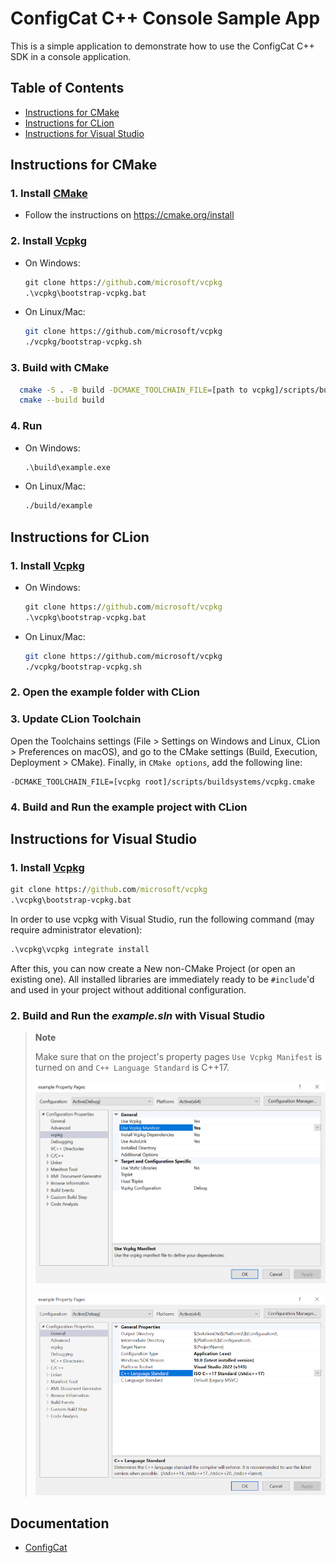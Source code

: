 # ConfigCat C++ Console Sample App

This is a simple application to demonstrate how to use the ConfigCat C++ SDK in a console application.

## Table of Contents

- [Instructions for CMake](#instructions-for-cmake)
- [Instructions for CLion](#instructions-for-clion)
- [Instructions for Visual Studio](#instructions-for-visual-studio)

## Instructions for CMake

### 1. Install [CMake](https://cmake.org/)

- Follow the instructions on https://cmake.org/install 

### 2. Install [Vcpkg](https://github.com/microsoft/vcpkg)

- On Windows:
  ```cmd
  git clone https://github.com/microsoft/vcpkg
  .\vcpkg\bootstrap-vcpkg.bat
  ```

- On Linux/Mac:
  ```bash
  git clone https://github.com/microsoft/vcpkg
  ./vcpkg/bootstrap-vcpkg.sh
  ```

### 3. Build with CMake

```bash
  cmake -S . -B build -DCMAKE_TOOLCHAIN_FILE=[path to vcpkg]/scripts/buildsystems/vcpkg.cmake
  cmake --build build
```

### 4. Run
- On Windows:
  ```cmd
  .\build\example.exe
  ```

- On Linux/Mac:
  ```bash
  ./build/example
  ```

## Instructions for CLion

### 1. Install [Vcpkg](https://github.com/microsoft/vcpkg)

- On Windows:
  ```cmd
  git clone https://github.com/microsoft/vcpkg
  .\vcpkg\bootstrap-vcpkg.bat
  ```

- On Linux/Mac:
  ```bash
  git clone https://github.com/microsoft/vcpkg
  ./vcpkg/bootstrap-vcpkg.sh
  ```

### 2. Open the example folder with CLion 

### 3. Update CLion Toolchain

Open the Toolchains settings
(File > Settings on Windows and Linux, CLion > Preferences on macOS),
and go to the CMake settings (Build, Execution, Deployment > CMake).
Finally, in `CMake options`, add the following line:

```
-DCMAKE_TOOLCHAIN_FILE=[vcpkg root]/scripts/buildsystems/vcpkg.cmake
```

### 4. Build and Run the example project with CLion

## Instructions for Visual Studio

### 1. Install [Vcpkg](https://github.com/microsoft/vcpkg)

```cmd
git clone https://github.com/microsoft/vcpkg
.\vcpkg\bootstrap-vcpkg.bat
```

In order to use vcpkg with Visual Studio,
run the following command (may require administrator elevation):

```cmd
.\vcpkg\vcpkg integrate install
```

After this, you can now create a New non-CMake Project (or open an existing one).
All installed libraries are immediately ready to be `#include`'d and used
in your project without additional configuration.

### 2. Build and Run the *example.sln* with Visual Studio

> **Note**
>
> Make sure that on the project's property pages `Use Vcpkg Manifest` is turned on and `C++ Language Standard` is C++17.
> 
> ![Visual Studio Vcpkg Manifest](https://raw.githubusercontent.com/ConfigCat/cpp-sdk/master/media/vs-vcpkg-manifest.png "Visual Studio Vcpkg Manifest")
>
> ![Visual Studio C++17](https://raw.githubusercontent.com/ConfigCat/cpp-sdk/master/media/vs-cpp17.png "Visual Studio C++17")

## Documentation
- [ConfigCat](https://configcat.com)
